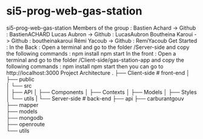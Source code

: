 # si5-prog-web-gas-station
si5-prog-web-gas-station
Members of the group :
Bastien Achard -> Github : BastienACHARD
Lucas Aubron -> Github : LucasAubron
Boutheina Karoui -> Github : boutheinakaroui
Rémi Yacoub -> Github : RemiYacoub
Get Started :
In the Back : Open a terminal and go to the folder /Server-side and copy the following commands :
npm install
npm start
In the front : Open a terminal and go to the folder /Client-side/gas-station-app and copy the following commands :
npm install
npm start
then you can go to http://localhost:3000
Project Architecture
.
├── Client-side             # front-end
│   ├── public                  
│   └── src                    
│       ├── API
│       ├── Components
│       ├── Contexts
│       ├── Models
│       ├── Styles
│       └── utils
|
└── Server-side             # back-end
    ├── api
    ├── carburantgouv   
    ├── mapper  
    ├── models  
    ├── mongodb  
    ├── openroute  
    └── utils

